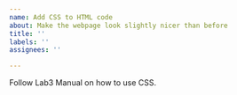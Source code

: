 ```yaml
---
name: Add CSS to HTML code
about: Make the webpage look slightly nicer than before
title: ''
labels: ''
assignees: ''

---
```


Follow Lab3 Manual on how to use CSS.
